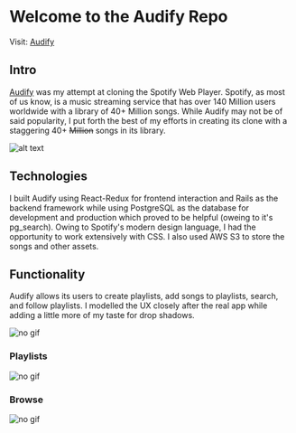 # Welcome to the Audify Repo
Visit: [Audify](https://audify-premium.herokuapp.com)

## Intro
[Audify](https://audify-premium.herokuapp.com) was my attempt at cloning the Spotify Web Player. Spotify, as most of us know, is a music streaming service that has over 140 Million users worldwide with a library of 40+ Million songs. While Audify may not be of said popularity, I put forth the best of my efforts in creating its clone with a staggering 40+ ~~Million~~ songs in its library.

![alt text](https://github.com/srac1777/Audify/blob/master/wiki/readme-screengrabs/Screen%20Shot%202018-06-15%20at%203.31.45%20PM.png "Splash Screen")

## Technologies

I built Audify using React-Redux for frontend interaction and Rails as the backend framework while using PostgreSQL as the database for development and production which proved to be helpful (oweing to it's pg_search). Owing to Spotify's modern design language, I had the opportunity to work extensively with CSS. I also used AWS S3 to store the songs and other assets.


## Functionality

Audify allows its users to create playlists, add songs to playlists, search, and follow playlists.
I modelled the UX closely after the real app while adding a little more of my taste for drop shadows. 

![no gif](https://github.com/srac1777/Audify/blob/master/wiki/readme-screengrabs/home.gif "User Interaction")

### Playlists

![no gif](https://github.com/srac1777/Audify/blob/master/wiki/readme-screengrabs/playlist.gif "Playlists")

### Browse

![no gif](https://github.com/srac1777/Audify/blob/master/wiki/readme-screengrabs/browse.gif "Playlists")





